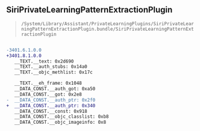 ## SiriPrivateLearningPatternExtractionPlugin

> `/System/Library/Assistant/PrivateLearningPlugins/SiriPrivateLearningPatternExtractionPlugin.bundle/SiriPrivateLearningPatternExtractionPlugin`

```diff

-3401.6.1.0.0
+3401.8.1.0.0
   __TEXT.__text: 0x2d690
   __TEXT.__auth_stubs: 0x14a0
   __TEXT.__objc_methlist: 0x17c

   __TEXT.__eh_frame: 0x1048
   __DATA_CONST.__auth_got: 0xa50
   __DATA_CONST.__got: 0x2e8
-  __DATA_CONST.__auth_ptr: 0x2f0
+  __DATA_CONST.__auth_ptr: 0x340
   __DATA_CONST.__const: 0x918
   __DATA_CONST.__objc_classlist: 0xb8
   __DATA_CONST.__objc_imageinfo: 0x8

```

